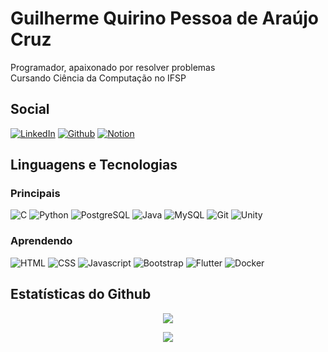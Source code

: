 # Guilherme Quirino Pessoa de Araújo Cruz
Programador, apaixonado por resolver problemas
\
Cursando Ciência da Computação no IFSP

## Social
[![LinkedIn](https://img.shields.io/badge/LinkedIn-0077B5?style=for-the-badge&logo=linkedin&logoColor=white)](https://www.linkedin.com/in/guilherme-quirino-852776218/) [![Github](https://img.shields.io/badge/GitHub-FFFFFF?style=for-the-badge&logo=github&logoColor=black)](https://github.com/GuilhermeQuirinoCruz) [![Notion](https://img.shields.io/badge/Notion-FFFFFF?style=for-the-badge&logo=notion&logoColor=black)](https://github.com/GuilhermeQuirinoCruz)

## Linguagens e Tecnologias
### Principais
![C](https://img.shields.io/badge/-00599C?style=for-the-badge&logo=c&logoColor=white) ![Python](https://img.shields.io/badge/Python-FFD342?style=for-the-badge&logo=python&logoColor=3673A5) ![PostgreSQL](https://img.shields.io/badge/PostgreSQL-316192?style=for-the-badge&logo=postgresql&logoColor=white) ![Java](https://img.shields.io/badge/Java-FF801A?style=for-the-badge&logo=openjdk&logoColor=white) ![MySQL](https://img.shields.io/badge/MySQL-FFFFFF?style=for-the-badge&logo=mysql&logoColor=1E4C68) ![Git](https://img.shields.io/badge/Git-3F2C00?style=for-the-badge&logo=git&logoColor=F15030) ![Unity](https://img.shields.io/badge/Unity-100000?style=for-the-badge&logo=unity&logoColor=white)

### Aprendendo
![HTML](https://img.shields.io/badge/HTML5-E44F26?style=for-the-badge&logo=html5&logoColor=white) ![CSS](https://img.shields.io/badge/CSS3-1572B6?style=for-the-badge&logo=css3&logoColor=white) ![Javascript](https://img.shields.io/badge/Javascript-F7E018?style=for-the-badge&logo=javascript&logoColor=white) ![Bootstrap](https://img.shields.io/badge/Bootstrap-7608F6?style=for-the-badge&logo=bootstrap&logoColor=white) ![Flutter](https://img.shields.io/badge/Flutter-01579B?style=for-the-badge&logo=flutter&logoColor=54C5F8) ![Docker](https://img.shields.io/badge/Docker-1D63ED?style=for-the-badge&logo=docker&logoColor=white)

## Estatísticas do Github

<p align="center">
    <img src="https://github-readme-stats.vercel.app/api/top-langs/?username=guilhermequirinocruz&layout=compact&langs_count=8&theme=dracula" />
</p>
<p align="center">
    <img src="https://github-readme-stats.vercel.app/api?username=guilhermequirinocruz&show_icons=true&theme=dracula&hide=issues,contribs" />
</p>
